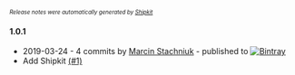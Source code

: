 <sup><sup>*Release notes were automatically generated by [Shipkit](http://shipkit.org/)*</sup></sup>

#### 1.0.1
 - 2019-03-24 - 4 commits by [Marcin Stachniuk](https://github.com/mstachniuk) - published to [![Bintray](https://img.shields.io/badge/Bintray-1.0.1-green.svg)](https://bintray.com/shipkit-bootstrap/bootstrap/maven/1.0.1)
 - Add Shipkit [(#1)](https://github.com/mstachniuk/shipkit-bitrise-example/pull/1)

